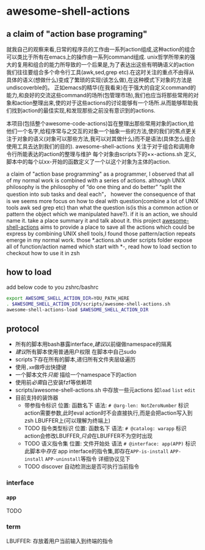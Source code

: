 # awesome-shell-actions
## a claim of "action base programing"
就我自己的观察来看,日常的程序员的工作由一系列action组成,这种action的组合可以类比于所有在emacs上的操作由一系列command组成.
unix哲学所带来的强大的复用和组合的能力所导致的一个后果是,为了表达出这些有明确语义的action我们往往要组合多个命令行工具(awk,sed,grep etc).在这时关注的重点不由得从具体的语义(想做什么)变成了繁琐的实现(该怎么做),在这种模式下对象的方法是undiscoverble的。
正如emacs的精华(在我看来)在于强大的自定义command的能力,和良好的交流这些command的场所(包管理市场),我们也应当将那些常用的对象和action整理出来,使的对于这些actions的讨论能够有一个场所.从而能够帮助我们找到action的最佳实现,和发现那些之前没有意识到的actions. 

本项目(包括整个awesome-code-actions)旨在整理出那些常用对象的action,给他们一个名字,给程序常与之交互的对象一个抽象一些的方法,使的我们的焦点更关注于对象的语义(对象可以那些方法,我可以对其做什么)而不是语法(具体怎么组合使用工具去达到我们的目的).
awesome-shell-actions 关注于对于组合和调用命令行所能表达的action的整理与维护
每个对象由scripts下的××-actions.sh 定义,脚本中的每个以xx-开始的函数定义了一个以这个对象为主体的action.

a claim of "action base programming"
as a programmer, I observed that all of my normal work is combined with a series of actions. although   UNIX philosophy is the philosophy of “do one thing and do better” “split the question into sub tasks and deal each”， however the consequence of that is we seems more focus on how to deal with question(combine a lot of UNIX tools awk sed grep etc) than what the question is(is this a common action or pattern the object which we manipulated have?). if it is an action, we should name it. take a place summary it and talk about it.
this project [awesome-shell-actions](https://github.com/awesome-code-actions/awesome-shell-actions) aims to provide a place to save all the actions which could be express by combining UNIX shell tools,I found those pattern/action repeats emerge in my normal work.
those *.actions.sh under scripts folder expose all of function/action named which start with *-, read how to load section to checkout how to use it in zsh

## how to load
add below code to you zshrc/bashrc
```bash
export AWESOME_SHELL_ACTION_DIR=YOU_PATH_HERE
. $AWESOME_SHELL_ACTION_DIR/scripts/awesome-shell-actions.sh
awesome-shell-actions-load $AWESOME_SHELL_ACTION_DIR

```
## protocol
* 所有的脚本用bash暴露interface,*建议*以前缀做namespace的隔离
* *建议*所有脚本使用普通用户权限 在脚本中自己sudo
* scripts下存在所有的脚本,递归所有文件夹层级遍历
* 使用`,xm`做呼出快捷键
* 一个脚本文件*只能* 描绘一个namespace下的action
* 使用前*必需*自己安装fzf等依赖项
* scripts/awesome-shell-actions.sh 中存放一些元actions 如`load` `list` `edit`
* 目前支持的装饰器
	* 带参指令标识 位置: 函数名下 语法: `# @arg-len: NotZeroNumber` 标识action需要参数,此时eval action时不会直接执行,而是会把action写入到zsh LBUFFER上(可以理解为终端上)
	* TODO 指令类型标识 位置: 函数名下 语法: `# @catalog: warapp` 标识action会修改LBUFFER,*只会*在LBUFFER不为空时出现
	* TODO 语义指令集  位置: 文件开始处 语法 `# @interface: app(APP)` 标识此脚本中*存在* app interface的指令集,即存在`APP-is-install` `APP-install` `APP-uninstall`等指令 详细协议见下
	* TODO discover 自动检测出是否可执行当前指令


### interface
#### app
TODO
### term
LBUFFER: 存放着用户当前输入到终端的指令
